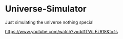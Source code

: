 # Universe-Simulator
Just simulating the universe nothing special

https://www.youtube.com/watch?v=dd1TWLEz918&t=1s
